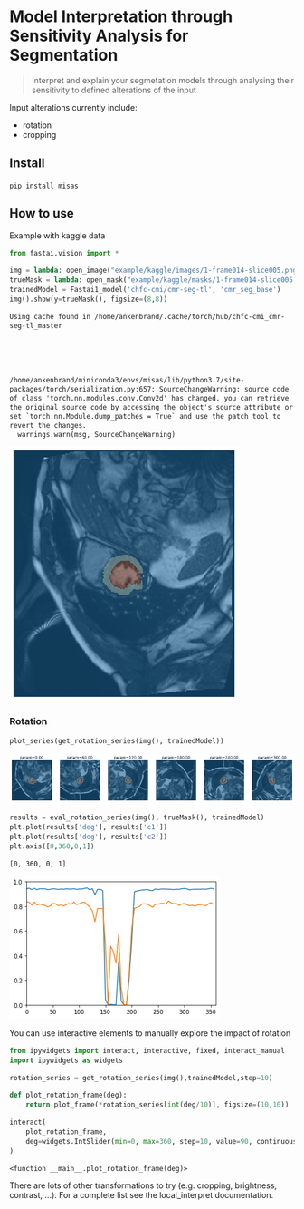 # Model Interpretation through Sensitivity Analysis for Segmentation
> Interpret and explain your segmetation models through analysing their sensitivity to defined alterations of the input


Input alterations currently include:
 - rotation
 - cropping

## Install

`pip install misas`

## How to use

Example with kaggle data

```python
from fastai.vision import *
```

```python
img = lambda: open_image("example/kaggle/images/1-frame014-slice005.png")
trueMask = lambda: open_mask("example/kaggle/masks/1-frame014-slice005.png")
trainedModel = Fastai1_model('chfc-cmi/cmr-seg-tl', 'cmr_seg_base')
img().show(y=trueMask(), figsize=(8,8))
```

    Using cache found in /home/ankenbrand/.cache/torch/hub/chfc-cmi_cmr-seg-tl_master


    


    /home/ankenbrand/miniconda3/envs/misas/lib/python3.7/site-packages/torch/serialization.py:657: SourceChangeWarning: source code of class 'torch.nn.modules.conv.Conv2d' has changed. you can retrieve the original source code by accessing the object's source attribute or set `torch.nn.Module.dump_patches = True` and use the patch tool to revert the changes.
      warnings.warn(msg, SourceChangeWarning)



![png](docs/images/output_6_3.png)


### Rotation

```python
plot_series(get_rotation_series(img(), trainedModel))
```


![png](docs/images/output_8_0.png)


```python
results = eval_rotation_series(img(), trueMask(), trainedModel)
plt.plot(results['deg'], results['c1'])
plt.plot(results['deg'], results['c2'])
plt.axis([0,360,0,1])
```




    [0, 360, 0, 1]




![png](docs/images/output_9_1.png)


You can use interactive elements to manually explore the impact of rotation

```python
from ipywidgets import interact, interactive, fixed, interact_manual
import ipywidgets as widgets
```

```python
rotation_series = get_rotation_series(img(),trainedModel,step=10)
```

```python
def plot_rotation_frame(deg):
    return plot_frame(*rotation_series[int(deg/10)], figsize=(10,10))
```

```python
interact(
    plot_rotation_frame,
    deg=widgets.IntSlider(min=0, max=360, step=10, value=90, continuous_update=False)
)
```




    <function __main__.plot_rotation_frame(deg)>



There are lots of other transformations to try (e.g. cropping, brightness, contrast, ...). For a complete list see the local_interpret documentation.
